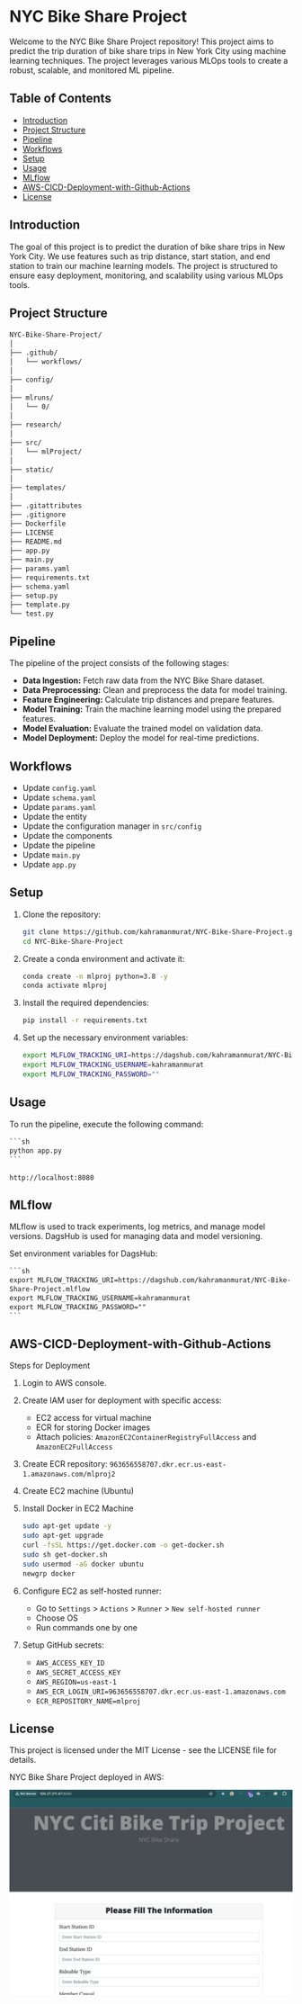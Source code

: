 # NYC Bike Share Project

Welcome to the NYC Bike Share Project repository! This project aims to predict the trip duration of bike share trips in New York City using machine learning techniques. The project leverages various MLOps tools to create a robust, scalable, and monitored ML pipeline.

## Table of Contents

- [Introduction](#introduction)
- [Project Structure](#project-structure)
- [Pipeline](#pipeline)
- [Workflows](#workflows)
- [Setup](#setup)
- [Usage](#usage)
- [MLflow](#mlflow)
- [AWS-CICD-Deployment-with-Github-Actions](#aws-cicd-deployment-with-github-actions)
- [License](#license)

## Introduction

The goal of this project is to predict the duration of bike share trips in New York City. We use features such as trip distance, start station, and end station to train our machine learning models. The project is structured to ensure easy deployment, monitoring, and scalability using various MLOps tools.

## Project Structure

```plaintext
NYC-Bike-Share-Project/
│
├── .github/
│   └── workflows/
│
├── config/
│
├── mlruns/
│   └── 0/
│
├── research/
│
├── src/
│   └── mlProject/
│
├── static/
│
├── templates/
│
├── .gitattributes
├── .gitignore
├── Dockerfile
├── LICENSE
├── README.md
├── app.py
├── main.py
├── params.yaml
├── requirements.txt
├── schema.yaml
├── setup.py
├── template.py
└── test.py
```

## Pipeline

The pipeline of the project consists of the following stages:

- **Data Ingestion:** Fetch raw data from the NYC Bike Share dataset.
- **Data Preprocessing:** Clean and preprocess the data for model training.
- **Feature Engineering:** Calculate trip distances and prepare features.
- **Model Training:** Train the machine learning model using the prepared features.
- **Model Evaluation:** Evaluate the trained model on validation data.
- **Model Deployment:** Deploy the model for real-time predictions.


## Workflows

- Update `config.yaml`
- Update `schema.yaml`
- Update `params.yaml`
- Update the entity
- Update the configuration manager in `src/config`
- Update the components
- Update the pipeline
- Update `main.py`
- Update `app.py`

## Setup

1. Clone the repository:

    ```sh
    git clone https://github.com/kahramanmurat/NYC-Bike-Share-Project.git
    cd NYC-Bike-Share-Project
    ```
2. Create a conda environment and activate it:

    ```sh
    conda create -n mlproj python=3.8 -y
    conda activate mlproj
    ```
3. Install the required dependencies:

    ```sh
    pip install -r requirements.txt
    ```
4. Set up the necessary environment variables:

    ```sh
    export MLFLOW_TRACKING_URI=https://dagshub.com/kahramanmurat/NYC-Bike-Share-Project.mlflow
    export MLFLOW_TRACKING_USERNAME=kahramanmurat
    export MLFLOW_TRACKING_PASSWORD=""
    ```

## Usage

To run the pipeline, execute the following command:

    ```sh
    python app.py
    ```

    http://localhost:8080

## MLflow

MLflow is used to track experiments, log metrics, and manage model versions. DagsHub is used for managing data and model versioning.

Set environment variables for DagsHub:

    ```sh
    export MLFLOW_TRACKING_URI=https://dagshub.com/kahramanmurat/NYC-Bike-Share-Project.mlflow
    export MLFLOW_TRACKING_USERNAME=kahramanmurat
    export MLFLOW_TRACKING_PASSWORD=""
    ```
## AWS-CICD-Deployment-with-Github-Actions

Steps for Deployment

1. Login to AWS console.
2. Create IAM user for deployment with specific access:
    - EC2 access for virtual machine
    - ECR for storing Docker images
    - Attach policies: `AmazonEC2ContainerRegistryFullAccess` and `AmazonEC2FullAccess`
3. Create ECR repository: `963656558707.dkr.ecr.us-east-1.amazonaws.com/mlproj2`
4. Create EC2 machine (Ubuntu)
5. Install Docker in EC2 Machine

    ```sh
    sudo apt-get update -y
    sudo apt-get upgrade
    curl -fsSL https://get.docker.com -o get-docker.sh
    sudo sh get-docker.sh
    sudo usermod -aG docker ubuntu
    newgrp docker
    ```

6. Configure EC2 as self-hosted runner:
    - Go to `Settings` > `Actions` > `Runner` > `New self-hosted runner`
    - Choose OS
    - Run commands one by one
7. Setup GitHub secrets:
    - `AWS_ACCESS_KEY_ID`
    - `AWS_SECRET_ACCESS_KEY`
    - `AWS_REGION=us-east-1`
    - `AWS_ECR_LOGIN_URI=963656558707.dkr.ecr.us-east-1.amazonaws.com`
    - `ECR_REPOSITORY_NAME=mlproj`


## License

This project is licensed under the MIT License - see the LICENSE file for details.


NYC Bike Share Project deployed in AWS:


![Real Time Data Query](images/mlops_fill.png)
